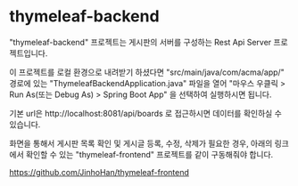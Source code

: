 # thymeleaf-backend

"thymeleaf-backend" 프로젝트는 게시판의 서버를 구성하는 Rest Api Server 프로젝트입니다.

이 프로젝트를 로컬 환경으로 내려받기 하셨다면 "src/main/java/com/acma/app/" 경로에 있는 "ThymeleafBackendApplication.java" 파일을 열어 "마우스 우클릭 > Run As(또는 Debug As) > Spring Boot App" 을 선택하여 실행하시면 됩니다.

기본 url은 http://localhost:8081/api/boards 로 접근하시면 데이터를 확인하실 수 있습니다.

화면을 통해서 게시판 목록 확인 및 게시글 등록, 수정, 삭제가 필요한 경우, 아래의 링크에서 확인할 수 있는 "thymeleaf-frontend" 프로젝트를 같이 구동해줘야 합니다.

https://github.com/JinhoHan/thymeleaf-frontend
